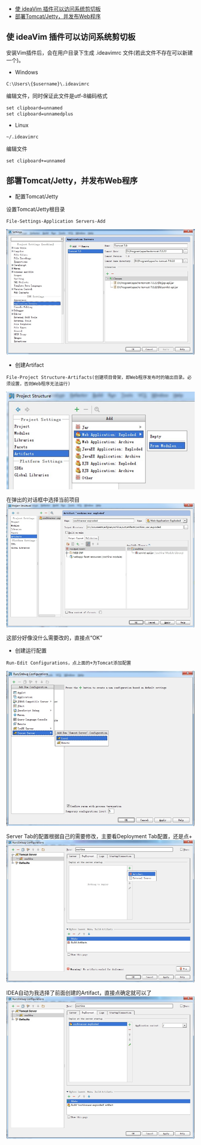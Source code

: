 <!-- MDTOC maxdepth:6 firsth1:1 numbering:0 flatten:0 bullets:1 updateOnSave:1 -->

   - [使 ideaVim 插件可以访问系统剪切板](#使-ideavim-插件可以访问系统剪切板)   
   - [部署Tomcat/Jetty，并发布Web程序](#部署tomcatjetty，并发布web程序)   

<!-- /MDTOC -->
## 使 ideaVim 插件可以访问系统剪切板
安装Vim插件后，会在用户目录下生成 .ideavimrc 文件(若此文件不存在可以新建一个)。
* Windows
```
C:\Users\{$username}\.ideavimrc
```
编辑文件，同时保证此文件是utf-8编码格式
```
set clipboard=unnamed
set clipboard=unnamedplus
```
* Linux
```
~/.ideavimrc
```
编辑文件
```
set clipboard+=unnamed
```

## 部署Tomcat/Jetty，并发布Web程序
* 配置Tomcat/Jetty

设置Tomcat/Jetty根目录
```
File-Settings-Application Servers-Add
```
![](/Image/IDEA/1.jpg)

* 创建Artifact
```
File-Project Structure-Artifacts(创建项目骨架，即Web程序发布时的输出目录。必须设置，否则Web程序无法运行)
```
![](/Image/IDEA/2.jpg)

在弹出的对话框中选择当前项目
![](/Image/IDEA/3.jpg)

这部分好像没什么需要改的，直接点“OK”
* 创建运行配置
```
Run-Edit Configurations，点上面的+为Tomcat添加配置
```
![](/Image/IDEA/4.jpg)

Server Tab的配置根据自己的需要修改，主要看Deployment Tab配置，还是点+
![](/Image/IDEA/5.jpg)

IDEA自动为我选择了前面创建的Artifact，直接点确定就可以了
![](/Image/IDEA/6.jpg)
